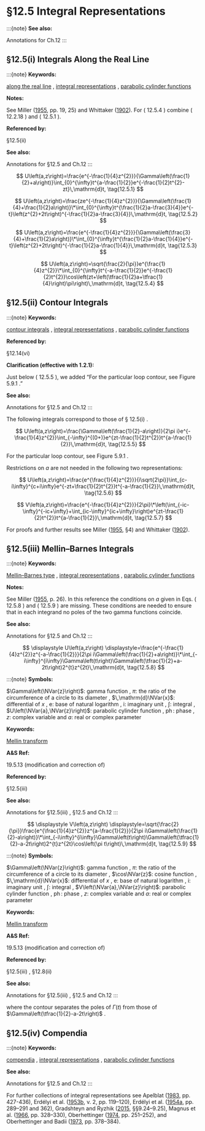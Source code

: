 # §12.5 Integral Representations

:::{note}
**See also:**

Annotations for Ch.12
:::


## §12.5(i) Integrals Along the Real Line

:::{note}
**Keywords:**

[along the real line](http://dlmf.nist.gov/search/search?q=along%20the%20real%20line) , [integral representations](http://dlmf.nist.gov/search/search?q=integral%20representations) , [parabolic cylinder functions](http://dlmf.nist.gov/search/search?q=parabolic%20cylinder%20functions)

**Notes:**

See Miller ([1955](./bib/M.html#bib1622 "Tables of Weber Parabolic Cylinder Functions"), pp. 19, 25) and Whittaker ([1902](./bib/W.html#bib2402 "On the functions associated with the parabolic cylinder in harmonic analysis")). For ( 12.5.4 ) combine ( 12.2.18 ) and ( 12.5.1 ).

**Referenced by:**

§12.5(ii)

**See also:**

Annotations for §12.5 and Ch.12
:::


<a id="E1"></a>
$$
U\left(a,z\right)=\frac{e^{-\frac{1}{4}z^{2}}}{\Gamma\left(\frac{1}{2}+a\right)}\int_{0}^{\infty}t^{a-\frac{1}{2}}e^{-\frac{1}{2}t^{2}-zt}\,\mathrm{d}t, \tag{12.5.1}
$$


<a id="E2"></a>
$$
U\left(a,z\right)=\frac{ze^{-\frac{1}{4}z^{2}}}{\Gamma\left(\frac{1}{4}+\frac{1}{2}a\right)}\*\int_{0}^{\infty}t^{\frac{1}{2}a-\frac{3}{4}}e^{-t}\left(z^{2}+2t\right)^{-\frac{1}{2}a-\frac{3}{4}}\,\mathrm{d}t, \tag{12.5.2}
$$


<a id="E3"></a>
$$
U\left(a,z\right)=\frac{e^{-\frac{1}{4}z^{2}}}{\Gamma\left(\frac{3}{4}+\frac{1}{2}a\right)}\*\int_{0}^{\infty}t^{\frac{1}{2}a-\frac{1}{4}}e^{-t}\left(z^{2}+2t\right)^{-\frac{1}{2}a-\frac{1}{4}}\,\mathrm{d}t, \tag{12.5.3}
$$


<a id="E4"></a>
$$
U\left(a,z\right)=\sqrt{\frac{2}{\pi}}e^{\frac{1}{4}z^{2}}\*\int_{0}^{\infty}t^{-a-\frac{1}{2}}e^{-\frac{1}{2}t^{2}}\cos\left(zt+\left(\tfrac{1}{2}a+\tfrac{1}{4}\right)\pi\right)\,\mathrm{d}t, \tag{12.5.4}
$$


## §12.5(ii) Contour Integrals

:::{note}
**Keywords:**

[contour integrals](http://dlmf.nist.gov/search/search?q=contour%20integrals) , [integral representations](http://dlmf.nist.gov/search/search?q=integral%20representations) , [parabolic cylinder functions](http://dlmf.nist.gov/search/search?q=parabolic%20cylinder%20functions)

**Referenced by:**

§12.14(vi)

**Clarification (effective with 1.2.1):**

Just below ( 12.5.5 ), we added “For the particular loop contour, see Figure 5.9.1 .”

**See also:**

Annotations for §12.5 and Ch.12
:::

The following integrals correspond to those of § 12.5(i) .


<a id="E5"></a>
$$
U\left(a,z\right)=\frac{\Gamma\left(\frac{1}{2}-a\right)}{2\pi i}e^{-\frac{1}{4}z^{2}}\int_{-\infty}^{(0+)}e^{zt-\frac{1}{2}t^{2}}t^{a-\frac{1}{2}}\,\mathrm{d}t, \tag{12.5.5}
$$

For the particular loop contour, see Figure 5.9.1 .

Restrictions on $a$ are not needed in the following two representations:


<a id="E6"></a>
$$
U\left(a,z\right)=\frac{e^{\frac{1}{4}z^{2}}}{i\sqrt{2\pi}}\int_{c-i\infty}^{c+i\infty}e^{-zt+\frac{1}{2}t^{2}}t^{-a-\frac{1}{2}}\,\mathrm{d}t, \tag{12.5.6}
$$


<a id="E7"></a>
$$
V\left(a,z\right)=\frac{e^{-\frac{1}{4}z^{2}}}{2\pi}\*\left(\int_{-ic-\infty}^{-ic+\infty}+\int_{ic-\infty}^{ic+\infty}\right)e^{zt-\frac{1}{2}t^{2}}t^{a-\frac{1}{2}}\,\mathrm{d}t, \tag{12.5.7}
$$

For proofs and further results see Miller ([1955](./bib/M.html#bib1622 "Tables of Weber Parabolic Cylinder Functions"), §4) and Whittaker ([1902](./bib/W.html#bib2402 "On the functions associated with the parabolic cylinder in harmonic analysis")).


## §12.5(iii) Mellin–Barnes Integrals

:::{note}
**Keywords:**

[Mellin–Barnes type](http://dlmf.nist.gov/search/search?q=Mellin%E2%80%93Barnes%20type) , [integral representations](http://dlmf.nist.gov/search/search?q=integral%20representations) , [parabolic cylinder functions](http://dlmf.nist.gov/search/search?q=parabolic%20cylinder%20functions)

**Notes:**

See Miller ([1955](./bib/M.html#bib1622 "Tables of Weber Parabolic Cylinder Functions"), p. 26). In this reference the conditions on $a$ given in Eqs. ( 12.5.8 ) and ( 12.5.9 ) are missing. These conditions are needed to ensure that in each integrand no poles of the two gamma functions coincide.

**See also:**

Annotations for §12.5 and Ch.12
:::

<a id="EGx1"></a>

$$
\displaystyle U\left(a,z\right) \displaystyle=\frac{e^{-\frac{1}{4}z^{2}}z^{-a-\frac{1}{2}}}{2\pi i\Gamma\left(\frac{1}{2}+a\right)}\*\int_{-i\infty}^{i\infty}\Gamma\left(t\right)\Gamma\left(\tfrac{1}{2}+a-2t\right)2^{t}z^{2t}\,\mathrm{d}t, \tag{12.5.8}
$$

:::{note}
**Symbols:**

$\Gamma\left(\NVar{z}\right)$: gamma function , $\pi$: the ratio of the circumference of a circle to its diameter , $\,\mathrm{d}\NVar{x}$: differential of $x$ , $\mathrm{e}$: base of natural logarithm , $\mathrm{i}$: imaginary unit , $\int$: integral , $U\left(\NVar{a},\NVar{z}\right)$: parabolic cylinder function , $\operatorname{ph}$: phase , $z$: complex variable and $a$: real or complex parameter

**Keywords:**

[Mellin transform](http://dlmf.nist.gov/search/search?q=Mellin%20transform)

**A&S Ref:**

19.5.13 (modification and correction of)

**Referenced by:**

§12.5(iii)

**See also:**

Annotations for §12.5(iii) , §12.5 and Ch.12
:::

$$
\displaystyle V\left(a,z\right) \displaystyle=\sqrt{\frac{2}{\pi}}\frac{e^{\frac{1}{4}z^{2}}z^{a-\frac{1}{2}}}{2\pi i\Gamma\left(\frac{1}{2}-a\right)}\*\int_{-i\infty}^{i\infty}\Gamma\left(t\right)\Gamma\left(\tfrac{1}{2}-a-2t\right)2^{t}z^{2t}\cos\left(\pi t\right)\,\mathrm{d}t, \tag{12.5.9}
$$

:::{note}
**Symbols:**

$\Gamma\left(\NVar{z}\right)$: gamma function , $\pi$: the ratio of the circumference of a circle to its diameter , $\cos\NVar{z}$: cosine function , $\,\mathrm{d}\NVar{x}$: differential of $x$ , $\mathrm{e}$: base of natural logarithm , $\mathrm{i}$: imaginary unit , $\int$: integral , $V\left(\NVar{a},\NVar{z}\right)$: parabolic cylinder function , $\operatorname{ph}$: phase , $z$: complex variable and $a$: real or complex parameter

**Keywords:**

[Mellin transform](http://dlmf.nist.gov/search/search?q=Mellin%20transform)

**A&S Ref:**

19.5.13 (modification and correction of)

**Referenced by:**

§12.5(iii) , §12.8(ii)

**See also:**

Annotations for §12.5(iii) , §12.5 and Ch.12
:::

where the contour separates the poles of $\Gamma\left(t\right)$ from those of $\Gamma\left(\tfrac{1}{2}-a-2t\right)$ .


## §12.5(iv) Compendia

:::{note}
**Keywords:**

[compendia](http://dlmf.nist.gov/search/search?q=compendia) , [integral representations](http://dlmf.nist.gov/search/search?q=integral%20representations) , [parabolic cylinder functions](http://dlmf.nist.gov/search/search?q=parabolic%20cylinder%20functions)

**See also:**

Annotations for §12.5 and Ch.12
:::

For further collections of integral representations see Apelblat ([1983](./bib/index.html#bib111 "Table of Definite and Infinite Integrals"), pp. 427-436), Erdélyi et al. ([1953b](./bib/E.html#bib752 "Higher Transcendental Functions. Vol. II"), v. 2, pp. 119–120), Erdélyi et al. ([1954a](./bib/E.html#bib753 "Tables of Integral Transforms. Vol. I"), pp. 289–291 and 362), Gradshteyn and Ryzhik ([2015](./bib/G.html#bib972 "Table of integrals, series, and products"), §§9.24–9.25), Magnus et al. ([1966](./bib/M.html#bib1534 "Formulas and Theorems for the Special Functions of Mathematical Physics"), pp. 328–330), Oberhettinger ([1974](./bib/O.html#bib1744 "Tables of Mellin Transforms"), pp. 251–252), and Oberhettinger and Badii ([1973](./bib/O.html#bib1746 "Tables of Laplace Transforms"), pp. 378–384).
